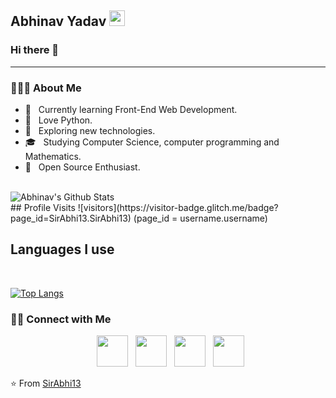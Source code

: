 <h2> Abhinav Yadav <img src="https://github.com/souvikguria98/souvikguria98/blob/master/Hi.gif" width="25"></h2>
<h3>Hi there 👋</h3>
<hr>
<h3> 👨🏻‍💻 About Me </h3>

- 🔭 &nbsp; Currently learning Front-End Web Development.
- 🌱 &nbsp; Love Python.
- 🤔 &nbsp; Exploring new technologies.
- 🎓 &nbsp; Studying Computer Science, computer programming and Mathematics.
- 🌱 &nbsp; Open Source Enthusiast.
<!--- 💼 &nbsp; Working as a freelancer on fiverr <br>
[![Fiverr Badge](https://img.shields.io/badge/Fiverr-abhi_sama-brightgreen?style=for-the-badge)] (Fiverr-ABHI)(https://www.fiverr.com/abhi_sama)  -->
<br>
<img align="center" src="https://github-readme-stats.vercel.app/api?username=SirAbhi13&include_all_commits=true&count_private=true&show_icons=true&line_height=20&title_color=7A7ADB&icon_color=2234AE&text_color=D3D3D3&bg_color=0,000000,130F40" alt="Abhinav's Github Stats">
<br>
## Profile Visits 
![visitors](https://visitor-badge.glitch.me/badge?page_id=SirAbhi13.SirAbhi13) (page_id = username.username)

## Languages I use

<br>

[![Top Langs](https://github-readme-stats.vercel.app/api/top-langs/?username=SirAbhi13&layout=compact&text_color=daf7dc&bg_color=151515)](https://github.com/SirAbhi13/github-readme-stats)



<h3> 🤝🏻 Connect with Me </h3>

<p align="center">
&nbsp; <a href="https://twitter.com/Abhi_sama" target="_blank" rel="noopener noreferrer"><img src="https://img.icons8.com/plasticine/100/000000/twitter.png" width="50" /></a>  
&nbsp; <a href="https://www.instagram.com/02abhiinav/" target="_blank" rel="noopener noreferrer"><img src="https://img.icons8.com/plasticine/100/000000/instagram-new.png" width="50" /></a>  
&nbsp; <a href="https://www.linkedin.com/in/abhinav-yadav-710b27200/" target="_blank" rel="noopener noreferrer"><img src="https://img.icons8.com/plasticine/100/000000/linkedin.png" width="50" /></a>
&nbsp; <a href="mailto:abhinav.sny.2002@gmail.com" target="_blank" rel="noopener noreferrer"><img src="https://img.icons8.com/plasticine/100/000000/gmail.png"  width="50" /></a>
</p>

⭐️ From [SirAbhi13](https://github.com/SirAbhi13) 
<!--
**SirAbhi13/SirAbhi13** is a ✨ _special_ ✨ repository because its `README.md` (this file) appears on your GitHub profile.

Here are some ideas to get you started:

- 🔭 I’m currently working on ...
- 🌱 I’m currently learning ...
- 👯 I’m looking to collaborate on ...
- 🤔 I’m looking for help with ...
- 💬 Ask me about ...
- 📫 How to reach me: ...
- 😄 Pronouns: ...
- ⚡ Fun fact: ...
-->
